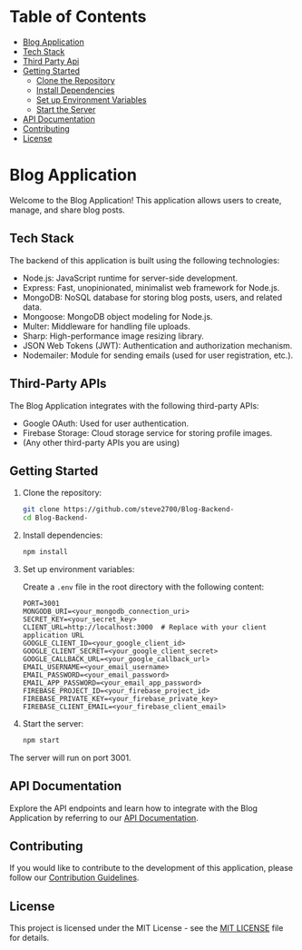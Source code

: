 # Table of Contents

- [Blog Application](#blog-application)
- [Tech Stack](#tech-stack)
- [Third Party Api](#third-party-api)
- [Getting Started](#getting-started)
  - [Clone the Repository](#1-clone-the-repository)
  - [Install Dependencies](#2-install-dependencies)
  - [Set up Environment Variables](#3-set-up-environment-variables)
  - [Start the Server](#4-start-the-server)
- [API Documentation](#api-documentation)
- [Contributing](#contributing)
- [License](#license)

# Blog Application

Welcome to the Blog Application! This application allows users to create, manage, and share blog posts.

## Tech Stack

The backend of this application is built using the following technologies:

- Node.js: JavaScript runtime for server-side development.
- Express: Fast, unopinionated, minimalist web framework for Node.js.
- MongoDB: NoSQL database for storing blog posts, users, and related data.
- Mongoose: MongoDB object modeling for Node.js.
- Multer: Middleware for handling file uploads.
- Sharp: High-performance image resizing library.
- JSON Web Tokens (JWT): Authentication and authorization mechanism.
- Nodemailer: Module for sending emails (used for user registration, etc.).

## Third-Party APIs

The Blog Application integrates with the following third-party APIs:

- Google OAuth: Used for user authentication.
- Firebase Storage: Cloud storage service for storing profile images.
- (Any other third-party APIs you are using)


## Getting Started

1. Clone the repository:

    ```bash
    git clone https://github.com/steve2700/Blog-Backend-
    cd Blog-Backend-
    ```

2. Install dependencies:

    ```bash
    npm install
    ```

3. Set up environment variables:

    Create a `.env` file in the root directory with the following content:

    ```env
    PORT=3001
    MONGODB_URI=<your_mongodb_connection_uri>
    SECRET_KEY=<your_secret_key>
    CLIENT_URL=http://localhost:3000  # Replace with your client application URL
    GOOGLE_CLIENT_ID=<your_google_client_id>
    GOOGLE_CLIENT_SECRET=<your_google_client_secret>
    GOOGLE_CALLBACK_URL=<your_google_callback_url>
    EMAIL_USERNAME=<your_email_username>
    EMAIL_PASSWORD=<your_email_password>
    EMAIL_APP_PASSWORD=<your_email_app_password>
    FIREBASE_PROJECT_ID=<your_firebase_project_id>
    FIREBASE_PRIVATE_KEY=<your_firebase_private_key>
    FIREBASE_CLIENT_EMAIL=<your_firebase_client_email>
    ```

4. Start the server:

    ```bash
    npm start
    ```

The server will run on port 3001.

## API Documentation

Explore the API endpoints and learn how to integrate with the Blog Application by referring to our [API Documentation](https://github.com/steve2700/Blog-Backend-/blob/main/API_DOCUMENTATION.MD).

## Contributing

If you would like to contribute to the development of this application, please follow our [Contribution Guidelines](CONTRIBUTING.md).

## License

This project is licensed under the MIT License - see the [MIT LICENSE](https://github.com/steve2700/Blog-Backend-/blob/main/LICENSE) file for details.

